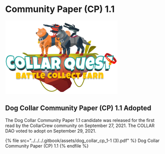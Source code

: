 # Community Paper (CP) 1.1

![CollarQuest a Metaverse Play2Earn Ecosystem](../../../.gitbook/assets/CQ-Title.png)

## Dog Collar Community Paper (CP) 1.1 Adopted

The Dog Collar Community Paper 1.1 candidate was released for the first read by the CollarCrew community on September 27, 2021.  The COLLAR DAO voted to adopt on September 29, 2021.

{% file src="../../../.gitbook/assets/dog_collar_cp_1-1 (3).pdf" %}
Dog Collar Community Paper (CP) 1.1
{% endfile %}

